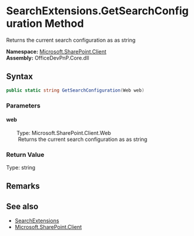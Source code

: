 # SearchExtensions.GetSearchConfiguration Method  
 Returns the current search configuration as as string   

**Namespace:** [Microsoft.SharePoint.Client](Microsoft.SharePoint.Client.md)  
**Assembly:** OfficeDevPnP.Core.dll  
## Syntax
```C#
public static string GetSearchConfiguration(Web web)
```
### Parameters
#### web  
&emsp;&emsp;Type: Microsoft.SharePoint.Client.Web  
&emsp;&emsp; Returns the current search configuration as as string   

  

### Return Value
Type: string  
  


## Remarks
  
## See also
- [SearchExtensions](Microsoft.SharePoint.Client.SearchExtensions.md) 
- [Microsoft.SharePoint.Client](Microsoft.SharePoint.Client.md) 

